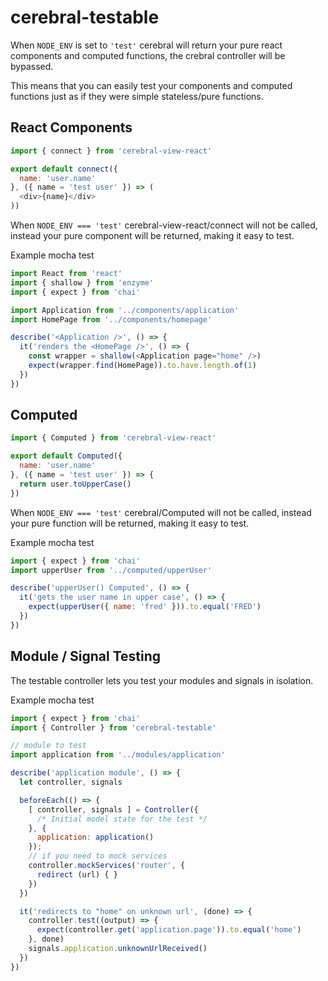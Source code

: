 # cerebral-testable

When `NODE_ENV` is set to `'test'` cerebral will return your pure react components and computed functions, the crebral controller will be bypassed.

This means that you can easily test your components and computed functions just as if they were simple stateless/pure functions.

## React Components

```js
import { connect } from 'cerebral-view-react'

export default connect({
  name: 'user.name'
}, ({ name = 'test user' }) => (
  <div>{name}</div>
))
```

When `NODE_ENV === 'test'` cerebral-view-react/connect will not be called, instead your pure component will be returned, making it easy to test.

Example mocha test
```js
import React from 'react'
import { shallow } from 'enzyme'
import { expect } from 'chai'

import Application from '../components/application'
import HomePage from '../components/homepage'

describe('<Application />', () => {
  it('renders the <HomePage />', () => {
    const wrapper = shallow(<Application page="home" />)
    expect(wrapper.find(HomePage)).to.have.length.of(1)
  })
})
```

## Computed

```js
import { Computed } from 'cerebral-view-react'

export default Computed({
  name: 'user.name'
}, ({ name = 'test user' }) => {
  return user.toUpperCase()
})
```

When `NODE_ENV === 'test'` cerebral/Computed will not be called, instead your pure function will be returned, making it easy to test.

Example mocha test
```js
import { expect } from 'chai'
import upperUser from '../computed/upperUser'

describe('upperUser() Computed', () => {
  it('gets the user name in upper case', () => {
    expect(upperUser({ name: 'fred' })).to.equal('FRED')
  })
})
```

## Module / Signal Testing

The testable controller lets you test your modules and signals in isolation.

Example mocha test
```js
import { expect } from 'chai'
import { Controller } from 'cerebral-testable'

// module to test
import application from '../modules/application'

describe('application module', () => {
  let controller, signals

  beforeEach(() => {
    [ controller, signals ] = Controller({
      /* Initial model state for the test */
    }, {
      application: application()
    });
    // if you need to mock services
    controller.mockServices('router', {
      redirect (url) { }
    })
  })

  it('redirects to "home" on unknown url', (done) => {
    controller.test((output) => {
      expect(controller.get('application.page')).to.equal('home')
    }, done)
    signals.application.unknownUrlReceived()
  })
})
```
